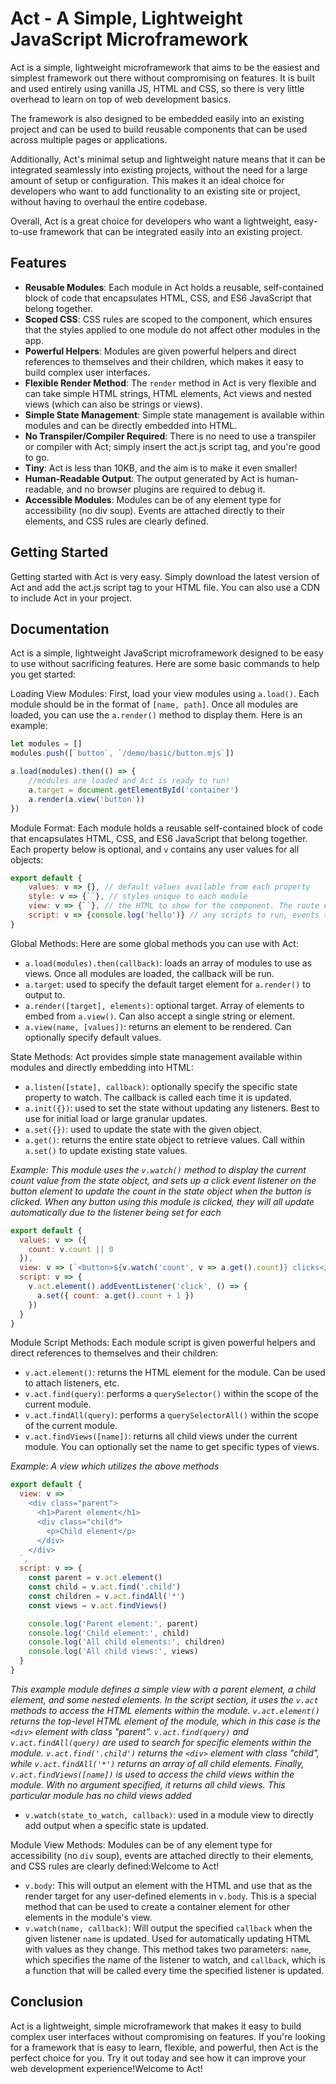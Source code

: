 Act - A Simple, Lightweight JavaScript Microframework
=====================================================

Act is a simple, lightweight microframework that aims to be the easiest and simplest framework out there without compromising on features. It is built and used entirely using vanilla JS, HTML and CSS, so there is very little overhead to learn on top of web development basics.

The framework is also designed to be embedded easily into an existing project and can be used to build reusable components that can be used across multiple pages or applications.

Additionally, Act's minimal setup and lightweight nature means that it can be integrated seamlessly into existing projects, without the need for a large amount of setup or configuration. This makes it an ideal choice for developers who want to add functionality to an existing site or project, without having to overhaul the entire codebase.

Overall, Act is a great choice for developers who want a lightweight, easy-to-use framework that can be integrated easily into an existing project.

Features
--------

-   **Reusable Modules**: Each module in Act holds a reusable, self-contained block of code that encapsulates HTML, CSS, and ES6 JavaScript that belong together.
-   **Scoped CSS**: CSS rules are scoped to the component, which ensures that the styles applied to one module do not affect other modules in the app.
-   **Powerful Helpers**: Modules are given powerful helpers and direct references to themselves and their children, which makes it easy to build complex user interfaces.
-   **Flexible Render Method**: The `render` method in Act is very flexible and can take simple HTML strings, HTML elements, Act views and nested views (which can also be strings or views).
-   **Simple State Management**: Simple state management is available within modules and can be directly embedded into HTML.
-   **No Transpiler/Compiler Required**: There is no need to use a transpiler or compiler with Act; simply insert the act.js script tag, and you're good to go.
-   **Tiny**: Act is less than 10KB, and the aim is to make it even smaller!
-   **Human-Readable Output**: The output generated by Act is human-readable, and no browser plugins are required to debug it.
-   **Accessible Modules**: Modules can be of any element type for accessibility (no div soup). Events are attached directly to their elements, and CSS rules are clearly defined.

Getting Started
---------------

Getting started with Act is very easy. Simply download the latest version of Act and add the act.js script tag to your HTML file. You can also use a CDN to include Act in your project.


Documentation
-------------

Act is a simple, lightweight JavaScript microframework designed to be easy to use without sacrificing features. Here are some basic commands to help you get started:

Loading View Modules: First, load your view modules using `a.load()`. Each module should be in the format of `[name, path]`. Once all modules are loaded, you can use the `a.render()` method to display them. Here is an example:


```javascript
let modules = []
modules.push([`button`, `/demo/basic/button.mjs`])

a.load(modules).then(() => {
    //modules are loaded and Act is ready to run!
    a.target = document.getElementById('container')
    a.render(a.view('button'))
})
```


Module Format: Each module holds a reusable self-contained block of code that encapsulates HTML, CSS, and ES6 JavaScript that belong together. Each property below is optional, and `v` contains any user values for all objects:


```javascript
export default {
    values: v => {}, // default values available from each property
    style: v => {``}, // styles unique to each module
    view: v => {``}, // the HTML to show for the component. The route element is respected in the HTML output
    script: v => {console.log('hello')} // any scripts to run, events to set or listeners to prepare when the component is added
}
```

Global Methods: Here are some global methods you can use with Act:

-   `a.load(modules).then(callback)`: loads an array of modules to use as views. Once all modules are loaded, the callback will be run.
-   `a.target`: used to specify the default target element for `a.render()` to output to.
-   `a.render([target], elements)`: optional target. Array of elements to embed from `a.view()`. Can also accept a single string or element.
-   `a.view(name, [values])`: returns an element to be rendered. Can optionally specify default values.

State Methods: Act provides simple state management available within modules and directly embedding into HTML:

-   `a.listen([state], callback)`: optionally specify the specific state property to watch. The callback is called each time it is updated.
-   `a.init({})`: used to set the state without updating any listeners. Best to use for initial load or large granular updates.
-   `a.set({})`: used to update the state with the given object.
-   `a.get()`: returns the entire state object to retrieve values. Call within `a.set()` to update existing state values.


_Example: This module uses the `v.watch()` method to display the current count value from the state object, and sets up a click event listener on the button element to update the count in the state object when the button is clicked. When any button using this module is clicked, they will all update automatically due to the listener being set for each_

```javascript
export default {
  values: v => ({
    count: v.count || 0
  }),
  view: v => (`<button>${v.watch('count', v => a.get().count)} clicks</button>`),
  script: v => {
    v.act.element().addEventListener('click', () => {
      a.set({ count: a.get().count + 1 })
    })
  }
}
```

Module Script Methods: Each module script is given powerful helpers and direct references to themselves and their children:

-   `v.act.element()`: returns the HTML element for the module. Can be used to attach listeners, etc.
-   `v.act.find(query)`: performs a `querySelector()` within the scope of the current module.
-   `v.act.findAll(query)`: performs a `querySelectorAll()` within the scope of the current module.
-   `v.act.findViews([name])`: returns all child views under the current module. You can optionally set the name to get specific types of views.

_Example: A view which utilizes the above methods_
```javascript
export default {
  view: v => `
    <div class="parent">
      <h1>Parent element</h1>
      <div class="child">
        <p>Child element</p>
      </div>
    </div>
  `,
  script: v => {
    const parent = v.act.element()
    const child = v.act.find('.child')
    const children = v.act.findAll('*')
    const views = v.act.findViews()

    console.log('Parent element:', parent)
    console.log('Child element:', child)
    console.log('All child elements:', children)
    console.log('All child views:', views)
  }
}

```

_This example module defines a simple view with a parent element, a child element, and some nested elements. In the script section, it uses the `v.act` methods to access the HTML elements within the module. `v.act.element()` returns the top-level HTML element of the module, which in this case is the `<div>` element with class "parent". `v.act.find(query)` and `v.act.findAll(query)` are used to search for specific elements within the module. `v.act.find('.child')` returns the `<div>` element with class "child", while `v.act.findAll('*')` returns an array of all child elements. Finally, `v.act.findViews([name])` is used to access the child views within the module. With no argument specified, it returns all child views. This particular module has no child views added_





-   `v.watch(state_to_watch, callback)`: used in a module view to directly add output when a specific state is updated.

Module View Methods: Modules can be of any element type for accessibility (no `div` soup), events are attached directly to their elements, and CSS rules are clearly defined:Welcome to Act!

-   `v.body`: This will output an element with the HTML and use that as the render target for any user-defined elements in `v.body`. This is a special method that can be used to create a container element for other elements in the module's view.
-   `v.watch(name, callback)`: Will output the specified `callback` when the given listener `name` is updated. Used for automatically updating HTML with values as they change. This method takes two parameters: `name`, which specifies the name of the listener to watch, and `callback`, which is a function that will be called every time the specified listener is updated.




Conclusion
----------

Act is a lightweight, simple microframework that makes it easy to build complex user interfaces without compromising on features. If you're looking for a framework that is easy to learn, flexible, and powerful, then Act is the perfect choice for you. Try it out today and see how it can improve your web development experience!Welcome to Act!
